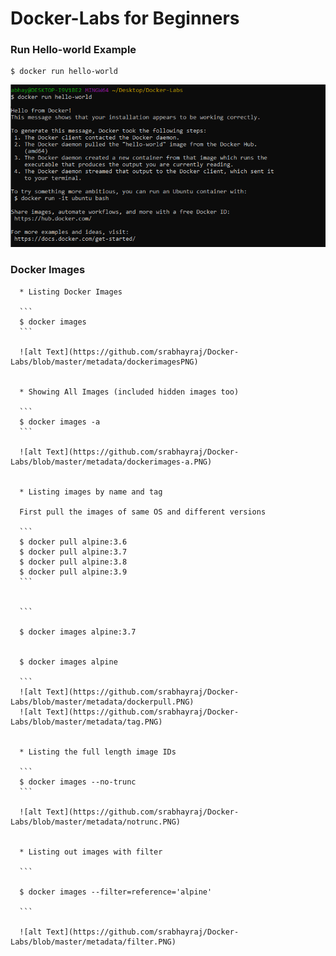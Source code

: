 # Docker-Labs for Beginners

### Run Hello-world Example
```
$ docker run hello-world
```
![alt Text](https://github.com/srabhayraj/Docker-Labs/blob/master/metadata/hello-world.PNG)

### Docker Images
      * Listing Docker Images
      
      ```
      $ docker images
      ```
      
      ![alt Text](https://github.com/srabhayraj/Docker-Labs/blob/master/metadata/dockerimagesPNG)
      
      
      * Showing All Images (included hidden images too)
      
      ```
      $ docker images -a
      ```
      
      ![alt Text](https://github.com/srabhayraj/Docker-Labs/blob/master/metadata/dockerimages-a.PNG)
      
      
      * Listing images by name and tag
      
      First pull the images of same OS and different versions
      
      ```
      $ docker pull alpine:3.6
      $ docker pull alpine:3.7
      $ docker pull alpine:3.8
      $ docker pull alpine:3.9
      ```
      
      
      ```
      
      $ docker images alpine:3.7
      
      
      $ docker images alpine
      
      ```
      ![alt Text](https://github.com/srabhayraj/Docker-Labs/blob/master/metadata/dockerpull.PNG)
      ![alt Text](https://github.com/srabhayraj/Docker-Labs/blob/master/metadata/tag.PNG)
      
      
      * Listing the full length image IDs
      
      ```
      $ docker images --no-trunc
      ```
      
      ![alt Text](https://github.com/srabhayraj/Docker-Labs/blob/master/metadata/notrunc.PNG)
      
      
      * Listing out images with filter
      
      ```
      
      $ docker images --filter=reference='alpine'
      
      ```
      
      ![alt Text](https://github.com/srabhayraj/Docker-Labs/blob/master/metadata/filter.PNG)
      
      

      



